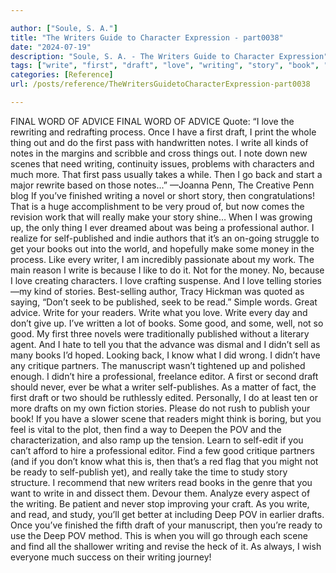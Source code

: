 ```yaml
---

author: ["Soule, S. A."]
title: "The Writers Guide to Character Expression - part0038"
date: "2024-07-19"
description: "Soule, S. A. - The Writers Guide to Character Expression"
tags: ["write", "first", "draft", "love", "writing", "story", "book", "note", "word", "advice", "thing", "scene", "professional", "author", "every", "writer", "good", "find", "pov", "final", "process", "pas", "kind", "new", "character"]
categories: [Reference]
url: /posts/reference/TheWritersGuidetoCharacterExpression-part0038

---
```



FINAL WORD OF ADVICE
FINAL WORD OF ADVICE
Quote: “I love the rewriting and redrafting process. Once I have a first draft, I print the whole thing out and do the first pass with handwritten notes. I write all kinds of notes in the margins and scribble and cross things out. I note down new scenes that need writing, continuity issues, problems with characters and much more. That first pass usually takes a while. Then I go back and start a major rewrite based on those notes...” —Joanna Penn, The Creative Penn blog
If you’ve finished writing a novel or short story, then congratulations! That is a huge accomplishment to be very proud of, but now comes the revision work that will really make your story shine…
When I was growing up, the only thing I ever dreamed about was being a professional author. I realize for self-published and indie authors that it’s an on-going struggle to get your books out into the world, and hopefully make some money in the process.
Like every writer, I am incredibly passionate about my work. The main reason I write is because I like to do it. Not for the money. No, because I love creating characters. I love crafting suspense. And I love telling stories—my kind of stories.
Best-selling author, Tracy Hickman was quoted as saying, “Don’t seek to be published, seek to be read.”
Simple words. Great advice. Write for your readers. Write what you love. Write every day and don’t give up.
I’ve written a lot of books. Some good, and some, well, not so good. My first three novels were traditionally published without a literary agent. And I hate to tell you that the advance was dismal and I didn’t sell as many books I’d hoped.
Looking back, I know what I did wrong. I didn’t have any critique partners. The manuscript wasn’t tightened up and polished enough. I didn’t hire a professional, freelance editor.
A first or second draft should never, ever be what a writer self-publishes. As a matter of fact, the first draft or two should be ruthlessly edited. Personally, I do at least ten or more drafts on my own fiction stories.
Please do not rush to publish your book!
If you have a slower scene that readers might think is boring, but you feel is vital to the plot, then find a way to Deepen the POV and the characterization, and also ramp up the tension.
Learn to self-edit if you can’t afford to hire a professional editor. Find a few good critique partners (and if you don’t know what this is, then that’s a red flag that you might not be ready to self-publish yet), and really take the time to study story structure. I recommend that new writers read books in the genre that you want to write in and dissect them. Devour them. Analyze every aspect of the writing. Be patient and never stop improving your craft. As you write, and read, and study, you’ll get better at including Deep POV in earlier drafts.
Once you’ve finished the fifth draft of your manuscript, then you’re ready to use the Deep POV method. This is when you will go through each scene and find all the shallower writing and revise the heck of it.
As always, I wish everyone much success on their writing journey!

